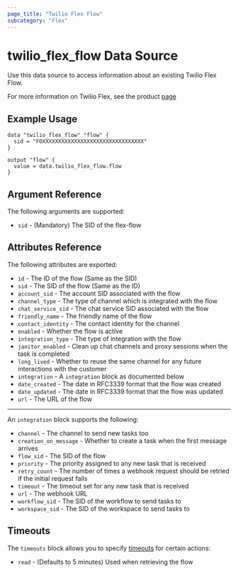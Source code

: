 ```yaml
---
page_title: "Twilio Flex Flow"
subcategory: "Flex"
---
```


# twilio_flex_flow Data Source

Use this data source to access information about an existing Twilio Flex Flow.

For more information on Twilio Flex, see the product [page](https://www.twilio.com/flex)

## Example Usage

```hcl
data "twilio_flex_flow" "flow" {
  sid = "FOXXXXXXXXXXXXXXXXXXXXXXXXXXXXXXXX"
}

output "flow" {
  value = data.twilio_flex_flow.flow
}
```

## Argument Reference

The following arguments are supported:

- `sid` - (Mandatory) The SID of the flex-flow

## Attributes Reference

The following attributes are exported:

- `id` - The ID of the flow (Same as the SID)
- `sid` - The SID of the flow (Same as the ID)
- `account_sid` - The account SID associated with the flow
- `channel_type` - The type of channel which is integrated with the flow
- `chat_service_sid` - The chat service SID associated with the flow
- `friendly_name` - The friendly name of the flow
- `contact_identity` - The contact identity for the channel
- `enabled` - Whether the flow is active
- `integration_type` - The type of integration with the flow
- `janitor_enabled` - Clean up chat channels and proxy sessions when the task is completed
- `long_lived` - Whether to reuse the same channel for any future interactions with the customer
- `integration` - A `integration` block as documented below
- `date_created` - The date in RFC3339 format that the flow was created
- `date_updated` - The date in RFC3339 format that the flow was updated
- `url` - The URL of the flow

---

An `integration` block supports the following:

- `channel` - The channel to send new tasks too
- `creation_on_message` - Whether to create a task when the first message arrives
- `flow_sid` - The SID of the flow
- `priority` - The priority assigned to any new task that is received
- `retry_count` - The number of times a webhook request should be retried if the initial request fails
- `timeout` - The timeout set for any new task that is received
- `url` - The webhook URL
- `workflow_sid` - The SID of the workflow to send tasks to
- `workspace_sid` - The SID of the workspace to send tasks to

## Timeouts

The `timeouts` block allows you to specify [timeouts](https://www.terraform.io/docs/configuration/resources.html#timeouts) for certain actions:

- `read` - (Defaults to 5 minutes) Used when retrieving the flow
